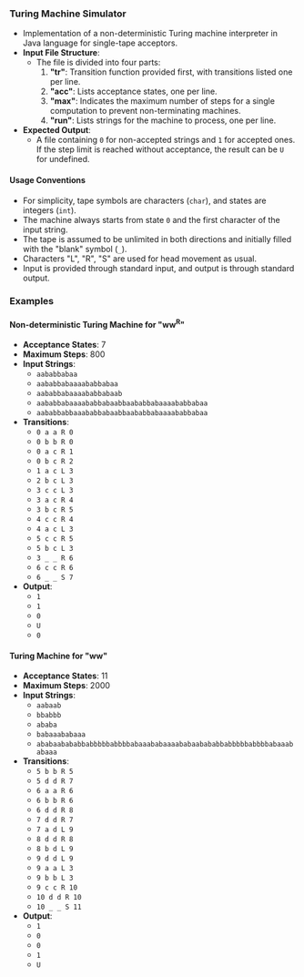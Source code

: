 ### Turing Machine Simulator

- Implementation of a non-deterministic Turing machine interpreter in Java language for single-tape acceptors.
- **Input File Structure**:
    - The file is divided into four parts:
        1. **"tr"**: Transition function provided first, with transitions listed one per line.
        2. **"acc"**: Lists acceptance states, one per line.
        3. **"max"**: Indicates the maximum number of steps for a single computation to prevent non-terminating machines.
        4. **"run"**: Lists strings for the machine to process, one per line.
- **Expected Output**:
    - A file containing `0` for non-accepted strings and `1` for accepted ones. If the step limit is reached without acceptance, the result can be `U` for undefined.

#### Usage Conventions
- For simplicity, tape symbols are characters (`char`), and states are integers (`int`).
- The machine always starts from state `0` and the first character of the input string.
- The tape is assumed to be unlimited in both directions and initially filled with the "blank" symbol (`_`).
- Characters "L", "R", "S" are used for head movement as usual.
- Input is provided through standard input, and output is through standard output.

### Examples

#### Non-deterministic Turing Machine for "ww<sup>R</sup>"
- **Acceptance States**: 7
- **Maximum Steps**: 800
- **Input Strings**:
    - `aababbabaa`
    - `aababbabaaaababbabaa`
    - `aababbabaaaababbabaab`
    - `aababbabaaaababbabaabbaababbabaaaababbabaa`
    - `aababbabbaaababbabaabbaababbabaaaababbabaa`
- **Transitions**:
    - `0 a a R 0`
    - `0 b b R 0`
    - `0 a c R 1`
    - `0 b c R 2`
    - `1 a c L 3`
    - `2 b c L 3`
    - `3 c c L 3`
    - `3 a c R 4`
    - `3 b c R 5`
    - `4 c c R 4`
    - `4 a c L 3`
    - `5 c c R 5`
    - `5 b c L 3`
    - `3 _ _ R 6`
    - `6 c c R 6`
    - `6 _ _ S 7`
- **Output**:
    - `1`
    - `1`
    - `0`
    - `U`
    - `0`

#### Turing Machine for "ww"
- **Acceptance States**: 11
- **Maximum Steps**: 2000
- **Input Strings**:
    - `aabaab`
    - `bbabbb`
    - `ababa`
    - `babaaababaaa`
    - `ababaabababbabbbbbabbbbabaaababaaaababaabababbabbbbbabbbbabaaababaaa`
- **Transitions**:
    - `5 b b R 5`
    - `5 d d R 7`
    - `6 a a R 6`
    - `6 b b R 6`
    - `6 d d R 8`
    - `7 d d R 7`
    - `7 a d L 9`
    - `8 d d R 8`
    - `8 b d L 9`
    - `9 d d L 9`
    - `9 a a L 3`
    - `9 b b L 3`
    - `9 c c R 10`
    - `10 d d R 10`
    - `10 _ _ S 11`
- **Output**:
    - `1`
    - `0`
    - `0`
    - `1`
    - `U`
